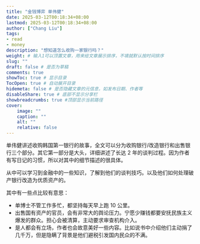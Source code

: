```yaml
---
title: "金钱博弈 单伟健"
date: 2025-03-12T00:18:34+08:00
lastmod: 2025-03-12T00:18:34+08:00
author: ["Chang Liu"]
tags: 
- read
- money
description: "想知道怎么收购一家银行吗？"
weight: # 输入1可以顶置文章，用来给文章展示排序，不填就默认按时间排序
slug: ""
draft: false # 是否为草稿
comments: true
showToc: true # 显示目录
TocOpen: true # 自动展开目录
hidemeta: false # 是否隐藏文章的元信息，如发布日期、作者等
disableShare: true # 底部不显示分享栏
showbreadcrumbs: true #顶部显示当前路径
cover:
    image: ""
    caption: ""
    alt: ""
    relative: false
---
```



单伟健讲述收购韩国第一银行的故事，全文可以分为收购银行/改造银行和出售银行三个部分。其它第一部分是大头，详细讲述了长达 2 年的谈判过程。因为作者有写日记的习惯，所以对其中的细节描述的很具体。

从中可以学习到金融中的一些知识，了解到他们的谈判技巧。以及他们如何处理破产银行改造为优质资产的。

其中有一些点比较有意思：

- 单博士不管工作多忙，都坚持每天早上跑 10 公里。
- 出售国有资产的官员，会有非常大的舆论压力。宁愿少赚钱都要安抚民族主义爆发的群众。担心会被清算，主动要求审查机构介入。
- 是人都会有立场，作者也会故意美好一些内容。比如说书中介绍他们主动捐了几千万，但是隐瞒了背景是他们避税引发国内民众的不满。
